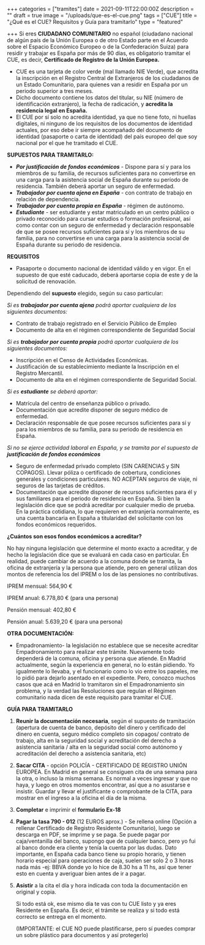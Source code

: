 +++
categories = ["tramites"]
date = 2021-09-11T22:00:00Z
description = ""
draft = true
image = "/uploads/que-es-el-cue.png"
tags = ["CUE"]
title = "¿Qué es el CUE? Requisitos y Guía para tramitarlo"
type = "featured"

+++
Si eres **CIUDADANO COMUNITARIO** no español (ciudadano nacional de algún país de la Unión Europea o de otro Estado parte en el Acuerdo sobre el Espacio Económico Europeo o de la Confederación Suiza) para residir y trabajar es España por más de 90 días, es obligatorio tramitar el CUE, es decir, **Certificado de Registro de la Unión Europea.**

* CUE es una tarjeta de color verde (mal llamado NIE Verde), que acredita la inscripción en el Registro Central de Extranjeros de los ciudadanos de un Estado Comunitario, para quienes van a residir en España por un periodo superior a tres meses.
* Dicho documento contiene los datos del titular, su NIE (número de identificación extranjero), la fecha de radicación, y **acredita la residencia legal en España.**
* El CUE por sí solo no acredita identidad, ya que no tiene foto, ni huellas digitales, ni ninguno de los requisitos de los documentos de identidad actuales, por eso debe ir siempre acompañado del documento de identidad (pasaporte o carta de identidad) del país europeo del que soy nacional por el que he tramitado el CUE.

**SUPUESTOS PARA TRAMITARLO:**

* **_Por justificación de fondos económicos_** - Dispone para sí y para los miembros de su familia, de recursos suficientes para no convertirse en una carga para la asistencia social de España durante su período de residencia. También deberá aportar un seguro de enfermedad.
* **_Trabajador por cuenta ajena en España_** - con contrato de trabajo en relación de dependencia.
* **_Trabajador por cuenta propia en España_** - régimen de autónomo.
* **_Estudiante_** - ser estudiante y estar matriculado en un centro público o privado reconocido para cursar estudios o formación profesional, así como contar con un seguro de enfermedad y declaración responsable de que se posee recursos suficientes para sí y los miembros de su familia, para no convertirse en una carga para la asistencia social de España durante su periodo de residencia.

**REQUISITOS**

* Pasaporte o documento nacional de identidad válido y en vigor. En el supuesto de que esté caducado, deberá aportarse copia de este y de la solicitud de renovación.

Dependiendo del **supuesto** elegido, según su caso particular:

_Si es **trabajador por cuenta ajena** podrá aportar cualquiera de los siguientes documentos:_

* Contrato de trabajo registrado en el Servicio Público de Empleo
* Documento de alta en el régimen correspondiente de Seguridad Social

_Si es **trabajador por cuenta propia** podrá aportar cualquiera de los siguientes documentos:_

* Inscripción en el Censo de Actividades Económicas.
* Justificación de su establecimiento mediante la Inscripción en el Registro Mercantil.
* Documento de alta en el régimen correspondiente de Seguridad Social.

_Si es **estudiante** se deberá aportar:_

* Matrícula del centro de enseñanza público o privado.
* Documentación que acredite disponer de seguro médico de enfermedad.
* Declaración responsable de que posee recursos suficientes para sí y para los miembros de su familia, para su periodo de residencia en España.

_Si no se ejerce actividad laboral en España, y se tramita por el supuesto de **justificación de fondos económicos**_

* Seguro de enfermedad privado completo (SIN CARENCIAS y SIN COPAGOS). Llevar póliza o certificado de cobertura, condiciones generales y condiciones particulares. NO ACEPTAN seguros de viaje, ni seguros de las tarjetas de créditos.
* Documentación que acredite disponer de recursos suficientes para él y sus familiares para el periodo de residencia en España. Si bien la legislación dice que se podrá acreditar por cualquier medio de prueba. En la práctica cotidiana, lo que requieren en extranjería normalmente, es una cuenta bancaria en España a titularidad del solicitante con los fondos económicos requeridos.

**¿Cuántos son esos fondos económicos a acreditar?**

No hay ninguna legislación que determine el monto exacto a acreditar, y de hecho la legislación dice que se evaluará en cada caso en particular. En realidad, puede cambiar de acuerdo a la comuna donde se tramita, la oficina de extranjería y la persona que atiende, pero en general utilizan dos montos de referencia los del IPREM o los de las pensiones no contributivas.

IPREM mensual: 564,90 €

IPREM anual: 6.778,80 € (para una persona)

Pensión mensual: 402,80 €

Pensión anual: 5.639,20 € (para una persona)

**OTRA DOCUMENTACIÓN:**

* Empadronamiento- la legislación no establece que se necesite acreditar Empadronamiento para realizar este trámite. Nuevamente todo dependerá de la comuna, oficina y persona que atiende. En Madrid actualmente, según la experiencia en general, no lo están pidiendo. Yo igualmente lo llevaba, y el funcionario como lo vio entre los papeles, me lo pidió para dejarlo asentado en el expediente. Pero, conozco muchos casos que acá en Madrid lo tramitaron sin el Empadronamiento sin problema, y la verdad las Resoluciones que regulan el Régimen comunitario nada dicen de este requisito para tramitar el CUE.

**GUÍA PARA TRAMITARLO**

1. **Reunir la documentación necesaria**, según el supuesto de tramitación (apertura de cuenta de banco, depósito del dinero y certificado del dinero en cuenta, seguro médico completo sin copagos/ contrato de trabajo, alta en la seguridad social y acreditación del derecho a asistencia sanitaria / alta en la seguridad social como autónomo y acreditación del derecho a asistencia sanitaria, etc)
2. **Sacar CITA** - opción POLICÍA - CERTIFICADO DE REGISTRO UNIÓN EUROPEA. En Madrid en general se consiguen cita de una semana para la otra, o incluso la misma semana. Es normal a veces ingresar y que no haya, y luego en otros momentos encontrar, así que a no asustarse e insistir. Guardar y llevar el justificante o comprobante de la CITA, para mostrar en el ingreso a la oficina el día de la misma.
3. **Completar** e imprimir el **formulario Ex-18**
4. **Pagar la tasa 790 - 012** (12 EUROS aprox.) - Se rellena online (Opción a rellenar Certificado de Registro Residente Comunitario), luego se descarga en PDF, se imprime y se paga. Se puede pagar por caja/ventanilla del banco, supongo que de cualquier banco, pero yo fui al banco donde era cliente y tenía la cuenta por las dudas. Dato importante, en España cada banco tiene su propio horario, y tienen horario especial para operaciones de caja, suelen ser solo 2 o 3 horas nada más -ej: BBVA donde yo lo hice de 8.30 hs a 11 hs, así que tener esto en cuenta y averiguar bien antes de ir a pagar.
5. **Asistir** a la cita el día y hora indicada con toda la documentación en original y copia.

   Si todo está ok, ese mismo día te vas con tu CUE listo y ya eres Residente en España. Es decir, el trámite se realiza y si todo está correcto se entrega en el momento.

   (IMPORTANTE: el CUE NO puede plastificarse, pero sí puedes comprar un sobre plástico para documentos y así protegerlo)